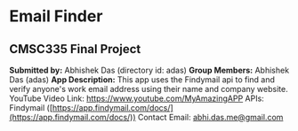 # Email Finder
## CMSC335 Final Project 

**Submitted by:** Abhishek Das (directory id: adas)
**Group Members:** Abhishek Das (adas)
**App Description:** This app uses the Findymail api to find and verify anyone's work email address using their name and company website.
YouTube Video Link: https://www.youtube.com/MyAmazingAPP
APIs: Findymail ([https://app.findymail.com/docs/](https://app.findymail.com/docs/))
Contact Email:  abhi.das.me@gmail.com
